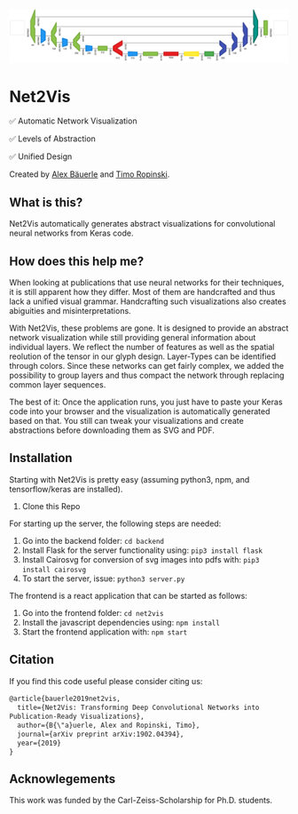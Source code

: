![Net2Vis Teaser](net2vis_teaser.png)
# Net2Vis

:white_check_mark: Automatic Network Visualization

:white_check_mark: Levels of Abstraction

:white_check_mark: Unified Design

Created by <a href="https://www.uni-ulm.de/in/mi/institut/mi-mitarbeiter/a-baeuerle/" target="_blank">Alex Bäuerle</a> and <a href="https://www.uni-ulm.de/in/mi/institut/mi-mitarbeiter/tr/" target="_blank">Timo Ropinski</a>.

## What is this?
Net2Vis automatically generates abstract visualizations for convolutional neural networks from Keras code.

## How does this help me?
When looking at publications that use neural networks for their techniques, it is still apparent how they differ.
Most of them are handcrafted and thus lack a unified visual grammar.
Handcrafting such visualizations also creates abiguities and misinterpretations.

With Net2Vis, these problems are gone.
It is designed to provide an abstract network visualization while still providing general information about individual layers.
We reflect the number of features as well as the spatial reolution of the tensor in our glyph design.
Layer-Types can be identified through colors.
Since these networks can get fairly complex, we added the possibility to group layers and thus compact the network through replacing common layer sequences.

The best of it: Once the application runs, you just have to paste your Keras code into your browser and the visualization is automatically generated based on that.
You still can tweak your visualizations and create abstractions before downloading them as SVG and PDF.

## Installation
Starting with Net2Vis is pretty easy (assuming python3, npm, and tensorflow/keras are installed).
1. Clone this Repo

For starting up the server, the following steps are needed:
1. Go into the backend folder: `cd backend`
2. Install Flask for the server functionality using: `pip3 install flask`
3. Install Cairosvg for conversion of svg images into pdfs with: `pip3 install cairosvg`
4. To start the server, issue: `python3 server.py`

The frontend is a react application that can be started as follows:
1. Go into the frontend folder: `cd net2vis`
2. Install the javascript dependencies using: `npm install`
3. Start the frontend application with: `npm start`

## Citation
If you find this code useful please consider citing us:

    @article{bauerle2019net2vis,
      title={Net2Vis: Transforming Deep Convolutional Networks into Publication-Ready Visualizations},
      author={B{\"a}uerle, Alex and Ropinski, Timo},
      journal={arXiv preprint arXiv:1902.04394},
      year={2019}
    }

## Acknowlegements

This work was funded by the Carl-Zeiss-Scholarship for Ph.D. students.

